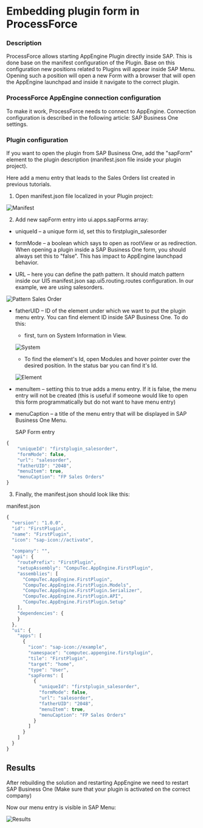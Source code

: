 # Embedding plugin form in ProcessForce

### Description
ProcessForce allows starting AppEngine Plugin directly inside SAP. This is done base on the manifest configuration of the Plugin. Base on this configuration new positions related to Plugins will appear inside SAP Menu. Opening such a position will open a new Form with a browser that will open the AppEngine launchpad and inside it navigate to the correct plugin.


### ProcessForce AppEngine connection configuration

To make it work, ProcessForce needs to connect to AppEngine. Connection configuration is described in the following article: SAP Business One settings.

### Plugin configuration

If you want to open the plugin from SAP Business One, add the "sapForm" element to the plugin description (manifest.json file inside your plugin project).

Here add a menu entry that leads to the Sales Orders list created in previous tutorials.

1. Open manifest.json file localized in your Plugin project:

![Manifest](./media/embedding-plugin-form-in-processforce/manifest-json.png)

2. Add new sapForm entry into ui.apps.sapForms array:

 - uniqueId – a unique form id, set this to firstplugin_salesorder

 - formMode – a boolean which says to open as rootView or as redirection. When opening a plugin inside a SAP Business One form, you should always set this to "false". This has impact to AppEngine launchpad behavior.

 - URL – here you can define the path pattern. It should match pattern inside our UI5 manifest.json sap.ui5.routing.routes configuration. In our example, we are using salesorders.

![Pattern Sales Order](./media/embedding-plugin-form-in-processforce/patern-salesorder.png)

 - fatherUID – ID of the element under which we want to put the plugin menu entry. You can find element ID inside SAP Business One. To do this:

    - first, turn on System Information in View.

    ![System](./media/embedding-plugin-form-in-processforce/system-information.png)

    - To find the element's Id, open Modules and hover pointer over the desired position. In the status bar you can find it's Id.

     ![Element](./media/embedding-plugin-form-in-processforce/element-id.png)

- menuItem – setting this to true adds a menu entry. If it is false, the menu entry will not be created (this is useful if someone would like to open this form programmatically but do not want to have menu entry)

- menuCaption – a title of the menu entry that will be displayed in SAP Business One Menu.

  SAP Form entry

```js
{
    "uniqueId": "firstplugin_salesorder",
    "formMode": false,
    "url": "salesorder",
    "fatherUID": "2048",
    "menuItem": true,
    "menuCaption": "FP Sales Orders"
}
```

3. Finally, the manifest.json should look like this:

manifest.json

```js
{
  "version": "1.0.0",
  "id": "FirstPlugin",
  "name": "FirstPlugin",
  "icon": "sap-icon://activate",
 
  "company": "",
  "api": {
    "routePrefix": "FirstPlugin",
    "setupAssembly": "CompuTec.AppEngine.FirstPlugin",
    "assemblies": [
      "CompuTec.AppEngine.FirstPlugin",
      "CompuTec.AppEngine.FirstPlugin.Models",
      "CompuTec.AppEngine.FirstPlugin.Serializer",
      "CompuTec.AppEngine.FirstPlugin.API",
      "CompuTec.AppEngine.FirstPlugin.Setup"
    ], 
    "dependencies": {
    }
  },
  "ui": {
    "apps": [
      {
        "icon": "sap-icon://example",
        "namespace": "computec.appengine.firstplugin",
        "tile": "FirstPlugin",
        "target": "home",
        "type": "User",
        "sapForms": [
          {
            "uniqueId": "firstplugin_salesorder",
            "formMode": false,
            "url": "salesorder",
            "fatherUID": "2048",
            "menuItem": true,
            "menuCaption": "FP Sales Orders"
          }
        ]
      }
    ]
  }
}
```

## Results

After rebuilding the solution and restarting AppEngine we need to restart SAP Business One (Make sure that your plugin is activated on the correct company)

Now our menu entry is visible in SAP Menu:

![Results](./media/embedding-plugin-form-in-processforce/results.png)

